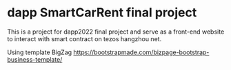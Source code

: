 # dapp SmartCarRent final project
This is a project for dapp2022 final project and serve as a front-end website to interact with smart contract on tezos hangzhou net.

Using template BigZag https://bootstrapmade.com/bizpage-bootstrap-business-template/

